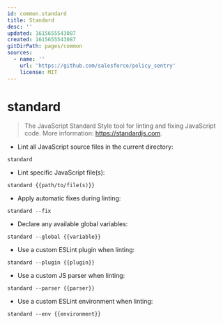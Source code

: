 ```yaml
---
id: common.standard
title: Standard
desc: ''
updated: 1615655543087
created: 1615655543087
gitDirPath: pages/common
sources:
  - name: ''
    url: 'https://github.com/salesforce/policy_sentry'
    license: MIT
---
```

# standard

> The JavaScript Standard Style tool for linting and fixing JavaScript code.
> More information: <https://standardjs.com>.

- Lint all JavaScript source files in the current directory:

`standard`

- Lint specific JavaScript file(s):

`standard {{path/to/file(s)}}`

- Apply automatic fixes during linting:

`standard --fix`

- Declare any available global variables:

`standard --global {{variable}}`

- Use a custom ESLint plugin when linting:

`standard --plugin {{plugin}}`

- Use a custom JS parser when linting:

`standard --parser {{parser}}`

- Use a custom ESLint environment when linting:

`standard --env {{environment}}`

